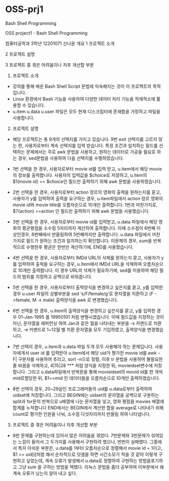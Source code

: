 # OSS-prj1
Bash Shell Programming

OSS project1 - Bash Shell Programming

컴퓨터공학과 3학년 12201071 신나윤
 개요
1	프로젝트 소개

2	프로젝트 설명

3	프로젝트 중 겪은 어려움이나 차후 개선할 부분
   
1.	프로젝트 소개
-	강의를 통해 배운 Bash Shell Script 문법에 익숙해지는 것이 이 프로젝트의 목적입니다.
-	Linux 환경에서 Bash 기능을 사용하여 다양한 데이터 처리 기능을 적재적소에 활용할 수 있습니다.
-	u.item u.data u.user 파일은 모두 현재 디스크립터에 존재함을 가정하고 파일을 사용합니다. 

2.	프로젝트 설명
-	해당 프로젝트는 총 9개의 선택지를 가지고 있습니다.
9번 exit 선택지를 고르지 않는 한, 사용자로부터 계속 선택지를 입력 받습니다.
특정 조건과 일치하는 필드를 선택하는 문제에서는 주로 awk 문법을 사용하고, 원하는 데이터로 가공을 필요로 하는 경우, sed문법을 사용하여 다음 선택지를 수행하였습니다. 

-	1번 선택을 한 경우, 사용자로부터 movie id를 입력 받고, u.item에서 해당 movie 의 정보를 출력합니다.
사용자의 입력값을 $choice로 저장하고, u.item의 $1(movie id) == $choice인 필드만 출력하기 위해 awk 문법을 사용하였습니다.
-	2번 선택을 한 경우, 사용자로부터 action 장르의 영화의 출력을 원하는지를 묻고, 사용자가 y를 입력하여 출력을 요구하는 경우, u.item파일에서 action 장르 영화의 movie id와 movie title을 오름차순으로 10개만 출력합니다.
1번과 마찬가지로, $7(action) ==action 인 필드만 출력하기 위해 awk 문법을 사용했습니다.
-	3번 선택을 한 경우, 사용자로부터 movie id를 입력받고, u.data 파일에서
해당 영화의 평균평점을 소수점 5자리까지 계산하여 출력합니다.
이때 소수점이 6번째 이상인경우, 6번째에서 반올림하여 5번째까지만 출력합니다. 
u.data 파일에서 마찬가지로 필드가 원하는 조건과 일치하는지 확인합니다.
이문제의 경우, sum을 반복적으로 수행한후 평균은 한번만 계산하기에, END를 사용했습니다.
-	4번 선택을 한 경우, 사용자로부터 IMDd URL의 삭제를 원하는지 묻고, 사용자가 y를 입력하여 출력을 요구하는 경우, u.item에서 IMDd URL을 삭제하여 오름차순으로 10개만 출력합니다.
이 경우 URL의 삭제가 필요하기에, sed를 이용하여 해당 필드의 범위를 지정하고 공백으로 비워줍니다.
-	5번 선택을 한 경우, 사용자로부터 출력양식을 변경하고 싶은지를 묻고, y를 입력한 경우 u.user 파일의 성별부분을 sed ‘s/F/female/g’로 문자열을 치환하고 (F ->female, M -> male) 출력양식을 awk 로 변경했습니다.
-	6번 선택을 한 경우, u.item의 출력양식을 변경하고 싶은지를 묻고, y를 입력한 경우 01-Jan-1995 를 19950101 처럼 변형시켰습니다.
이때 필드값을 지정하는 것이 아닌, 문자열을 레퍼런싱 하여 Jan과 같은 월을 나타내는 부분을 -s 커맨드로 치환하고, -e 커맨드로 1~12월 별 치환 문자열을 모두 기입하였고,  출력양식을 변경했습니다.
-	7번 선택의 경우, u.item과 u.data 파일 두개 모두 사용해야 하는 문제입니다. 사용자에게서 user id 를 입력받아 u.item에서 해당 uid가 평가한 movie id를 awk – F\| 구분자를 사용하여 추리고, sort -n으로 정렬, 이후 tr 문법을 사용하여 불필요한 줄 바꿈을 삭제하고, 4|15|28 *** 처럼 양식을 지정한 뒤, movieidset변수에 저장합니다. 그리고 u.data파일에서 반복문을 통해 movieidset의 movid id를 한 개씩 mid로할당한 뒤, $1==mid 인 데이터들을 오름차순으로 10개만 출력하였습니다. 

-	8번 선택의 경우, 20~29살인 프로그래머들의 uid를 u.data로부터 출력하여 uidset에 저장합니다. 그리고 BEGIN에는 uidset의 문자열을 공백으로 구분하는 split과 for문의 반복으로 u배열에 나눈 문자열을 넣고, 영화 평점을 movies 배열에 합계를 누적합니다 END에서는 BEGIN에서 계산한 합을 average로 나타내기 위해 count로 평가한 인원을 나눠, 소수점 다섯자리까지 반올림 하여 나타냅니다.

3.	프로젝트 중 겪은 어려움이나 차후 개선할 부분
-	8번 문제를 구현하는데 있어서 많은 어려움을 겪었다. 
7번문제와 3번문제가 섞여있는 느낌이 들어서 그 두가지를 사용해서 구현하려 했으나, 번번이 실패했다. 그중에서 특히 아쉬운 부분은, u.data를 1부터 오름차순으로 정렬해서 movie id = 1이고, $1 == uid[i]처럼 해서 순차적으로 덧셈을 하면 시간소모가 적을 것 같아 이렇게 구현하고 싶었는데, 계속 오류가 발생해서 u.data로 정렬하여 구현하는 방법을포기하고 그냥 sum 을 구하는 방법을 택했다.
리눅스 문법을 좀더 공부하여 이부분에서 왜 계속 오류가 났는지 알아 내고 싶다.
